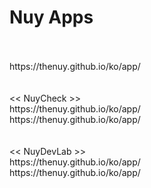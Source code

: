 # Nuy Apps
<br>
<br>https://thenuy.github.io/ko/app/
<br>
<br>
<br><< NuyCheck >>
<br>https://thenuy.github.io/ko/app/
<br>https://thenuy.github.io/ko/app/
<br>
<br>
<br><< NuyDevLab >>
<br>https://thenuy.github.io/ko/app/
<br>https://thenuy.github.io/ko/app/
